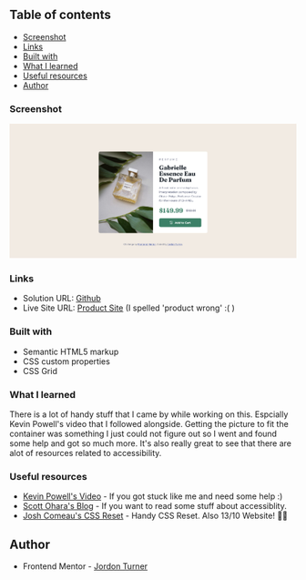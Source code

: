 
## Table of contents


- [Screenshot](#screenshot)
- [Links](#links)
- [Built with](#built-with)
- [What I learned](#what-i-learned)
- [Useful resources](#useful-resources)
- [Author](#author)


### Screenshot

![](/images/screenshot.png)
### Links

- Solution URL: [Github](https://github.com/JordonTurner/Product-Card)
- Live Site URL: [Product Site](https://perfume-prodcut-card.netlify.app/) (I spelled 'product wrong' :( )

### Built with

- Semantic HTML5 markup
- CSS custom properties
- CSS Grid

### What I learned

There is a lot of handy stuff that I came by while working on this. Espcially Kevin Powell's video that I followed alongside. Getting the picture to fit the container was something I just could not figure out so I went and found some help and got so much more. It's also really great to see that there are alot of resources related to accessibility.

### Useful resources

- [Kevin Powell's Video](https://youtu.be/B2WL6KkqhLQ) - If you got stuck like me and need some help :)
- [Scott Ohara's Blog](https://www.scottohara.me/blog/2017/04/14/inclusively-hidden.html) - If you want to read some stuff about accessiblity. 
- [Josh Comeau's CSS Reset](https://www.joshwcomeau.com/css/custom-css-reset/) - Handy CSS Reset. Also 13/10 Website! 👍🏾

## Author
- Frontend Mentor - [Jordon Turner](https://www.frontendmentor.io/profile/JordonTurner)